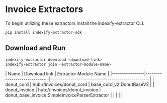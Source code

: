 # Invoice Extractors

To begin utilizing these extractors install the indexify-extractor CLI.

```bash
pip install indexify-extractor-sdk
```

## Download and Run
```bash
indexify-extractor download <download-link>
indexify-extractor join <extractor-module-name>
```

| Name           | Download link                | Extractor Module Name                           |
|----------------|---------------------------- -|-------------------------------------------------|
| donut_cord     | hub://invoices/donut_cord    | base_cord_v2:DonutBaseV2                        |
| donut_invoice  | hub://invoices/donut_invoice | donut_base_invoice:SimpleInvoiceParserExtractor |
|                |                              |                                                 |
